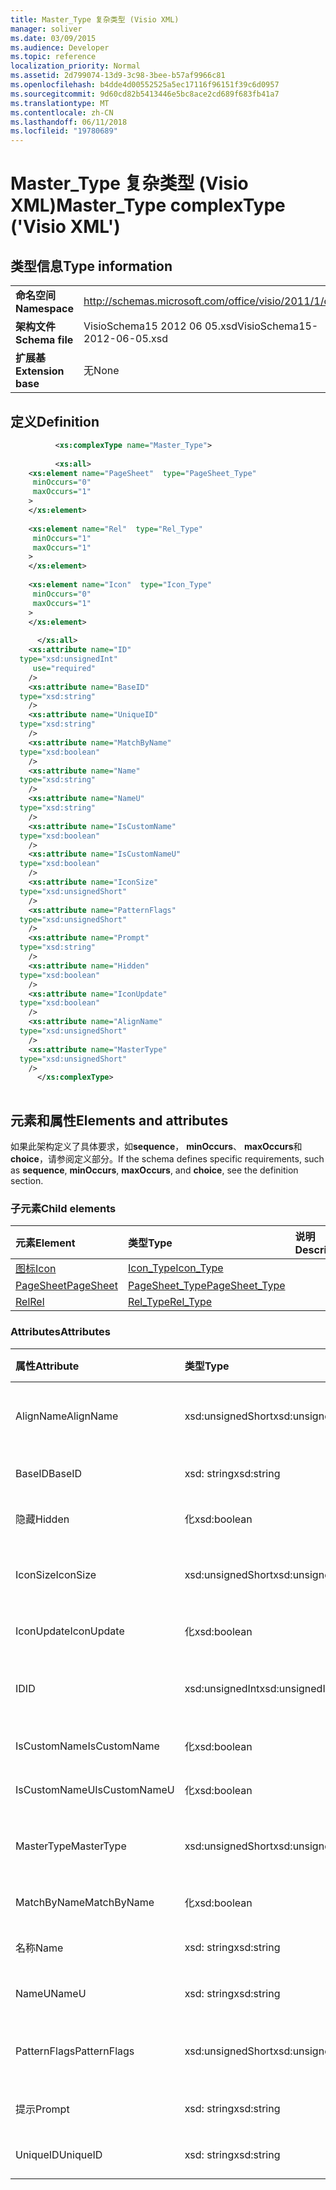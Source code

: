 ```yaml
---
title: Master_Type 复杂类型 (Visio XML)
manager: soliver
ms.date: 03/09/2015
ms.audience: Developer
ms.topic: reference
localization_priority: Normal
ms.assetid: 2d799074-13d9-3c98-3bee-b57af9966c81
ms.openlocfilehash: b4dde4d00552525a5ec17116f96151f39c6d0957
ms.sourcegitcommit: 9d60cd82b5413446e5bc8ace2cd689f683fb41a7
ms.translationtype: MT
ms.contentlocale: zh-CN
ms.lasthandoff: 06/11/2018
ms.locfileid: "19780689"
---
```

# <a name="mastertype-complextype-visio-xml"></a><span data-ttu-id="c50be-102">Master_Type 复杂类型 (Visio XML)</span><span class="sxs-lookup"><span data-stu-id="c50be-102">Master_Type complexType ('Visio XML')</span></span>

## <a name="type-information"></a><span data-ttu-id="c50be-103">类型信息</span><span class="sxs-lookup"><span data-stu-id="c50be-103">Type information</span></span>

|||
|:-----|:-----|
|<span data-ttu-id="c50be-104">**命名空间**</span><span class="sxs-lookup"><span data-stu-id="c50be-104">**Namespace**</span></span> <br/> |http://schemas.microsoft.com/office/visio/2011/1/core  <br/> |
|<span data-ttu-id="c50be-105">**架构文件**</span><span class="sxs-lookup"><span data-stu-id="c50be-105">**Schema file**</span></span> <br/> |<span data-ttu-id="c50be-106">VisioSchema15 2012 06 05.xsd</span><span class="sxs-lookup"><span data-stu-id="c50be-106">VisioSchema15-2012-06-05.xsd</span></span>  <br/> |
|<span data-ttu-id="c50be-107">**扩展基**</span><span class="sxs-lookup"><span data-stu-id="c50be-107">**Extension base**</span></span> <br/> |<span data-ttu-id="c50be-108">无</span><span class="sxs-lookup"><span data-stu-id="c50be-108">None</span></span>  <br/> |
   
## <a name="definition"></a><span data-ttu-id="c50be-109">定义</span><span class="sxs-lookup"><span data-stu-id="c50be-109">Definition</span></span>

```XML
          <xs:complexType name="Master_Type">
          
          <xs:all>
    <xs:element name="PageSheet"  type="PageSheet_Type"
     minOccurs="0"
     maxOccurs="1"
    >
    </xs:element>
    
    <xs:element name="Rel"  type="Rel_Type"
     minOccurs="1"
     maxOccurs="1"
    >
    </xs:element>
    
    <xs:element name="Icon"  type="Icon_Type"
     minOccurs="0"
     maxOccurs="1"
    >
    </xs:element>
    
      </xs:all>
    <xs:attribute name="ID"
  type="xsd:unsignedInt"
     use="required"
    />
    <xs:attribute name="BaseID"
  type="xsd:string"
    />
    <xs:attribute name="UniqueID"
  type="xsd:string"
    />
    <xs:attribute name="MatchByName"
  type="xsd:boolean"
    />
    <xs:attribute name="Name"
  type="xsd:string"
    />
    <xs:attribute name="NameU"
  type="xsd:string"
    />
    <xs:attribute name="IsCustomName"
  type="xsd:boolean"
    />
    <xs:attribute name="IsCustomNameU"
  type="xsd:boolean"
    />
    <xs:attribute name="IconSize"
  type="xsd:unsignedShort"
    />
    <xs:attribute name="PatternFlags"
  type="xsd:unsignedShort"
    />
    <xs:attribute name="Prompt"
  type="xsd:string"
    />
    <xs:attribute name="Hidden"
  type="xsd:boolean"
    />
    <xs:attribute name="IconUpdate"
  type="xsd:boolean"
    />
    <xs:attribute name="AlignName"
  type="xsd:unsignedShort"
    />
    <xs:attribute name="MasterType"
  type="xsd:unsignedShort"
    />
      </xs:complexType>
      
```

## <a name="elements-and-attributes"></a><span data-ttu-id="c50be-110">元素和属性</span><span class="sxs-lookup"><span data-stu-id="c50be-110">Elements and attributes</span></span>

<span data-ttu-id="c50be-111">如果此架构定义了具体要求，如**sequence**， **minOccurs**、 **maxOccurs**和**choice**，请参阅定义部分。</span><span class="sxs-lookup"><span data-stu-id="c50be-111">If the schema defines specific requirements, such as **sequence**, **minOccurs**, **maxOccurs**, and **choice**, see the definition section.</span></span> 
  
### <a name="child-elements"></a><span data-ttu-id="c50be-112">子元素</span><span class="sxs-lookup"><span data-stu-id="c50be-112">Child elements</span></span>

|<span data-ttu-id="c50be-113">**元素**</span><span class="sxs-lookup"><span data-stu-id="c50be-113">**Element**</span></span>|<span data-ttu-id="c50be-114">**类型**</span><span class="sxs-lookup"><span data-stu-id="c50be-114">**Type**</span></span>|<span data-ttu-id="c50be-115">**说明**</span><span class="sxs-lookup"><span data-stu-id="c50be-115">**Description**</span></span>|
|:-----|:-----|:-----|
|[<span data-ttu-id="c50be-116">图标</span><span class="sxs-lookup"><span data-stu-id="c50be-116">Icon</span></span>](icon-element-master_type-complextypevisio-xml.md) <br/> |[<span data-ttu-id="c50be-117">Icon_Type</span><span class="sxs-lookup"><span data-stu-id="c50be-117">Icon_Type</span></span>](icon_type-complextypevisio-xml.md) <br/> ||
|[<span data-ttu-id="c50be-118">PageSheet</span><span class="sxs-lookup"><span data-stu-id="c50be-118">PageSheet</span></span>](pagesheet-element-master_type-complextypevisio-xml.md) <br/> |[<span data-ttu-id="c50be-119">PageSheet_Type</span><span class="sxs-lookup"><span data-stu-id="c50be-119">PageSheet_Type</span></span>](pagesheet_type-complextypevisio-xml.md) <br/> ||
|[<span data-ttu-id="c50be-120">Rel</span><span class="sxs-lookup"><span data-stu-id="c50be-120">Rel</span></span>](rel-element-master_type-complextypevisio-xml.md) <br/> |[<span data-ttu-id="c50be-121">Rel_Type</span><span class="sxs-lookup"><span data-stu-id="c50be-121">Rel_Type</span></span>](rel_type-complextypevisio-xml.md) <br/> ||
   
### <a name="attributes"></a><span data-ttu-id="c50be-122">Attributes</span><span class="sxs-lookup"><span data-stu-id="c50be-122">Attributes</span></span>

|<span data-ttu-id="c50be-123">**属性**</span><span class="sxs-lookup"><span data-stu-id="c50be-123">**Attribute**</span></span>|<span data-ttu-id="c50be-124">**类型**</span><span class="sxs-lookup"><span data-stu-id="c50be-124">**Type**</span></span>|<span data-ttu-id="c50be-125">**必需**</span><span class="sxs-lookup"><span data-stu-id="c50be-125">**Required**</span></span>|<span data-ttu-id="c50be-126">**说明**</span><span class="sxs-lookup"><span data-stu-id="c50be-126">**Description**</span></span>|<span data-ttu-id="c50be-127">**可能的值**</span><span class="sxs-lookup"><span data-stu-id="c50be-127">**Possible values**</span></span>|
|:-----|:-----|:-----|:-----|:-----|
|<span data-ttu-id="c50be-128">AlignName</span><span class="sxs-lookup"><span data-stu-id="c50be-128">AlignName</span></span>  <br/> |<span data-ttu-id="c50be-129">xsd:unsignedShort</span><span class="sxs-lookup"><span data-stu-id="c50be-129">xsd:unsignedShort</span></span>  <br/> |<span data-ttu-id="c50be-130">可选</span><span class="sxs-lookup"><span data-stu-id="c50be-130">optional</span></span>  <br/> ||<span data-ttu-id="c50be-131">Xsd:unsignedShort 类型的值。</span><span class="sxs-lookup"><span data-stu-id="c50be-131">Values of the xsd:unsignedShort type.</span></span>  <br/> |
|<span data-ttu-id="c50be-132">BaseID</span><span class="sxs-lookup"><span data-stu-id="c50be-132">BaseID</span></span>  <br/> |<span data-ttu-id="c50be-133">xsd: string</span><span class="sxs-lookup"><span data-stu-id="c50be-133">xsd:string</span></span>  <br/> |<span data-ttu-id="c50be-134">可选</span><span class="sxs-lookup"><span data-stu-id="c50be-134">optional</span></span>  <br/> ||<span data-ttu-id="c50be-135">Xsd: string 类型的值。</span><span class="sxs-lookup"><span data-stu-id="c50be-135">Values of the xsd:string type.</span></span>  <br/> |
|<span data-ttu-id="c50be-136">隐藏</span><span class="sxs-lookup"><span data-stu-id="c50be-136">Hidden</span></span>  <br/> |<span data-ttu-id="c50be-137">化</span><span class="sxs-lookup"><span data-stu-id="c50be-137">xsd:boolean</span></span>  <br/> |<span data-ttu-id="c50be-138">可选</span><span class="sxs-lookup"><span data-stu-id="c50be-138">optional</span></span>  <br/> ||<span data-ttu-id="c50be-139">化类型的值。</span><span class="sxs-lookup"><span data-stu-id="c50be-139">Values of the xsd:boolean type.</span></span>  <br/> |
|<span data-ttu-id="c50be-140">IconSize</span><span class="sxs-lookup"><span data-stu-id="c50be-140">IconSize</span></span>  <br/> |<span data-ttu-id="c50be-141">xsd:unsignedShort</span><span class="sxs-lookup"><span data-stu-id="c50be-141">xsd:unsignedShort</span></span>  <br/> |<span data-ttu-id="c50be-142">可选</span><span class="sxs-lookup"><span data-stu-id="c50be-142">optional</span></span>  <br/> ||<span data-ttu-id="c50be-143">Xsd:unsignedShort 类型的值。</span><span class="sxs-lookup"><span data-stu-id="c50be-143">Values of the xsd:unsignedShort type.</span></span>  <br/> |
|<span data-ttu-id="c50be-144">IconUpdate</span><span class="sxs-lookup"><span data-stu-id="c50be-144">IconUpdate</span></span>  <br/> |<span data-ttu-id="c50be-145">化</span><span class="sxs-lookup"><span data-stu-id="c50be-145">xsd:boolean</span></span>  <br/> |<span data-ttu-id="c50be-146">可选</span><span class="sxs-lookup"><span data-stu-id="c50be-146">optional</span></span>  <br/> ||<span data-ttu-id="c50be-147">化类型的值。</span><span class="sxs-lookup"><span data-stu-id="c50be-147">Values of the xsd:boolean type.</span></span>  <br/> |
|<span data-ttu-id="c50be-148">ID</span><span class="sxs-lookup"><span data-stu-id="c50be-148">ID</span></span>  <br/> |<span data-ttu-id="c50be-149">xsd:unsignedInt</span><span class="sxs-lookup"><span data-stu-id="c50be-149">xsd:unsignedInt</span></span>  <br/> |<span data-ttu-id="c50be-150">必需</span><span class="sxs-lookup"><span data-stu-id="c50be-150">required</span></span>  <br/> ||<span data-ttu-id="c50be-151">Xsd:unsignedInt 类型的值。</span><span class="sxs-lookup"><span data-stu-id="c50be-151">Values of the xsd:unsignedInt type.</span></span>  <br/> |
|<span data-ttu-id="c50be-152">IsCustomName</span><span class="sxs-lookup"><span data-stu-id="c50be-152">IsCustomName</span></span>  <br/> |<span data-ttu-id="c50be-153">化</span><span class="sxs-lookup"><span data-stu-id="c50be-153">xsd:boolean</span></span>  <br/> |<span data-ttu-id="c50be-154">可选</span><span class="sxs-lookup"><span data-stu-id="c50be-154">optional</span></span>  <br/> ||<span data-ttu-id="c50be-155">化类型的值。</span><span class="sxs-lookup"><span data-stu-id="c50be-155">Values of the xsd:boolean type.</span></span>  <br/> |
|<span data-ttu-id="c50be-156">IsCustomNameU</span><span class="sxs-lookup"><span data-stu-id="c50be-156">IsCustomNameU</span></span>  <br/> |<span data-ttu-id="c50be-157">化</span><span class="sxs-lookup"><span data-stu-id="c50be-157">xsd:boolean</span></span>  <br/> |<span data-ttu-id="c50be-158">可选</span><span class="sxs-lookup"><span data-stu-id="c50be-158">optional</span></span>  <br/> ||<span data-ttu-id="c50be-159">化类型的值。</span><span class="sxs-lookup"><span data-stu-id="c50be-159">Values of the xsd:boolean type.</span></span>  <br/> |
|<span data-ttu-id="c50be-160">MasterType</span><span class="sxs-lookup"><span data-stu-id="c50be-160">MasterType</span></span>  <br/> |<span data-ttu-id="c50be-161">xsd:unsignedShort</span><span class="sxs-lookup"><span data-stu-id="c50be-161">xsd:unsignedShort</span></span>  <br/> |<span data-ttu-id="c50be-162">可选</span><span class="sxs-lookup"><span data-stu-id="c50be-162">optional</span></span>  <br/> ||<span data-ttu-id="c50be-163">Xsd:unsignedShort 类型的值。</span><span class="sxs-lookup"><span data-stu-id="c50be-163">Values of the xsd:unsignedShort type.</span></span>  <br/> |
|<span data-ttu-id="c50be-164">MatchByName</span><span class="sxs-lookup"><span data-stu-id="c50be-164">MatchByName</span></span>  <br/> |<span data-ttu-id="c50be-165">化</span><span class="sxs-lookup"><span data-stu-id="c50be-165">xsd:boolean</span></span>  <br/> |<span data-ttu-id="c50be-166">可选</span><span class="sxs-lookup"><span data-stu-id="c50be-166">optional</span></span>  <br/> ||<span data-ttu-id="c50be-167">化类型的值。</span><span class="sxs-lookup"><span data-stu-id="c50be-167">Values of the xsd:boolean type.</span></span>  <br/> |
|<span data-ttu-id="c50be-168">名称</span><span class="sxs-lookup"><span data-stu-id="c50be-168">Name</span></span>  <br/> |<span data-ttu-id="c50be-169">xsd: string</span><span class="sxs-lookup"><span data-stu-id="c50be-169">xsd:string</span></span>  <br/> |<span data-ttu-id="c50be-170">可选</span><span class="sxs-lookup"><span data-stu-id="c50be-170">optional</span></span>  <br/> ||<span data-ttu-id="c50be-171">Xsd: string 类型的值。</span><span class="sxs-lookup"><span data-stu-id="c50be-171">Values of the xsd:string type.</span></span>  <br/> |
|<span data-ttu-id="c50be-172">NameU</span><span class="sxs-lookup"><span data-stu-id="c50be-172">NameU</span></span>  <br/> |<span data-ttu-id="c50be-173">xsd: string</span><span class="sxs-lookup"><span data-stu-id="c50be-173">xsd:string</span></span>  <br/> |<span data-ttu-id="c50be-174">可选</span><span class="sxs-lookup"><span data-stu-id="c50be-174">optional</span></span>  <br/> ||<span data-ttu-id="c50be-175">Xsd: string 类型的值。</span><span class="sxs-lookup"><span data-stu-id="c50be-175">Values of the xsd:string type.</span></span>  <br/> |
|<span data-ttu-id="c50be-176">PatternFlags</span><span class="sxs-lookup"><span data-stu-id="c50be-176">PatternFlags</span></span>  <br/> |<span data-ttu-id="c50be-177">xsd:unsignedShort</span><span class="sxs-lookup"><span data-stu-id="c50be-177">xsd:unsignedShort</span></span>  <br/> |<span data-ttu-id="c50be-178">可选</span><span class="sxs-lookup"><span data-stu-id="c50be-178">optional</span></span>  <br/> ||<span data-ttu-id="c50be-179">Xsd:unsignedShort 类型的值。</span><span class="sxs-lookup"><span data-stu-id="c50be-179">Values of the xsd:unsignedShort type.</span></span>  <br/> |
|<span data-ttu-id="c50be-180">提示</span><span class="sxs-lookup"><span data-stu-id="c50be-180">Prompt</span></span>  <br/> |<span data-ttu-id="c50be-181">xsd: string</span><span class="sxs-lookup"><span data-stu-id="c50be-181">xsd:string</span></span>  <br/> |<span data-ttu-id="c50be-182">可选</span><span class="sxs-lookup"><span data-stu-id="c50be-182">optional</span></span>  <br/> ||<span data-ttu-id="c50be-183">Xsd: string 类型的值。</span><span class="sxs-lookup"><span data-stu-id="c50be-183">Values of the xsd:string type.</span></span>  <br/> |
|<span data-ttu-id="c50be-184">UniqueID</span><span class="sxs-lookup"><span data-stu-id="c50be-184">UniqueID</span></span>  <br/> |<span data-ttu-id="c50be-185">xsd: string</span><span class="sxs-lookup"><span data-stu-id="c50be-185">xsd:string</span></span>  <br/> |<span data-ttu-id="c50be-186">可选</span><span class="sxs-lookup"><span data-stu-id="c50be-186">optional</span></span>  <br/> ||<span data-ttu-id="c50be-187">Xsd: string 类型的值。</span><span class="sxs-lookup"><span data-stu-id="c50be-187">Values of the xsd:string type.</span></span>  <br/> |
   

